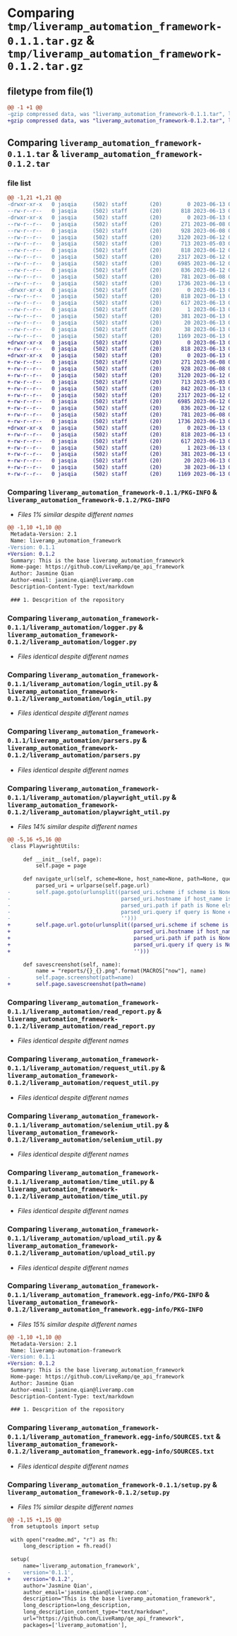 # Comparing `tmp/liveramp_automation_framework-0.1.1.tar.gz` & `tmp/liveramp_automation_framework-0.1.2.tar.gz`

## filetype from file(1)

```diff
@@ -1 +1 @@
-gzip compressed data, was "liveramp_automation_framework-0.1.1.tar", last modified: Tue Jun 13 06:32:25 2023, max compression
+gzip compressed data, was "liveramp_automation_framework-0.1.2.tar", last modified: Tue Jun 13 07:07:17 2023, max compression
```

## Comparing `liveramp_automation_framework-0.1.1.tar` & `liveramp_automation_framework-0.1.2.tar`

### file list

```diff
@@ -1,21 +1,21 @@
-drwxr-xr-x   0 jasqia     (502) staff       (20)        0 2023-06-13 06:32:25.019393 liveramp_automation_framework-0.1.1/
--rw-r--r--   0 jasqia     (502) staff       (20)      818 2023-06-13 06:32:25.018906 liveramp_automation_framework-0.1.1/PKG-INFO
-drwxr-xr-x   0 jasqia     (502) staff       (20)        0 2023-06-13 06:32:25.013770 liveramp_automation_framework-0.1.1/liveramp_automation/
--rw-r--r--   0 jasqia     (502) staff       (20)      271 2023-06-08 08:16:59.000000 liveramp_automation_framework-0.1.1/liveramp_automation/allure_util.py
--rw-r--r--   0 jasqia     (502) staff       (20)      928 2023-06-08 08:26:48.000000 liveramp_automation_framework-0.1.1/liveramp_automation/logger.py
--rw-r--r--   0 jasqia     (502) staff       (20)     3120 2023-06-12 02:49:19.000000 liveramp_automation_framework-0.1.1/liveramp_automation/login_util.py
--rw-r--r--   0 jasqia     (502) staff       (20)      713 2023-05-03 08:30:53.000000 liveramp_automation_framework-0.1.1/liveramp_automation/parsers.py
--rw-r--r--   0 jasqia     (502) staff       (20)      818 2023-06-12 02:49:19.000000 liveramp_automation_framework-0.1.1/liveramp_automation/playwright_util.py
--rw-r--r--   0 jasqia     (502) staff       (20)     2317 2023-06-12 02:49:19.000000 liveramp_automation_framework-0.1.1/liveramp_automation/read_report.py
--rw-r--r--   0 jasqia     (502) staff       (20)     6985 2023-06-12 02:49:19.000000 liveramp_automation_framework-0.1.1/liveramp_automation/request_util.py
--rw-r--r--   0 jasqia     (502) staff       (20)      836 2023-06-12 02:49:19.000000 liveramp_automation_framework-0.1.1/liveramp_automation/selenium_util.py
--rw-r--r--   0 jasqia     (502) staff       (20)      781 2023-06-08 08:16:59.000000 liveramp_automation_framework-0.1.1/liveramp_automation/time_util.py
--rw-r--r--   0 jasqia     (502) staff       (20)     1736 2023-06-13 06:32:14.000000 liveramp_automation_framework-0.1.1/liveramp_automation/upload_util.py
-drwxr-xr-x   0 jasqia     (502) staff       (20)        0 2023-06-13 06:32:25.018065 liveramp_automation_framework-0.1.1/liveramp_automation_framework.egg-info/
--rw-r--r--   0 jasqia     (502) staff       (20)      818 2023-06-13 06:32:24.000000 liveramp_automation_framework-0.1.1/liveramp_automation_framework.egg-info/PKG-INFO
--rw-r--r--   0 jasqia     (502) staff       (20)      617 2023-06-13 06:32:24.000000 liveramp_automation_framework-0.1.1/liveramp_automation_framework.egg-info/SOURCES.txt
--rw-r--r--   0 jasqia     (502) staff       (20)        1 2023-06-13 06:32:24.000000 liveramp_automation_framework-0.1.1/liveramp_automation_framework.egg-info/dependency_links.txt
--rw-r--r--   0 jasqia     (502) staff       (20)      381 2023-06-13 06:32:24.000000 liveramp_automation_framework-0.1.1/liveramp_automation_framework.egg-info/requires.txt
--rw-r--r--   0 jasqia     (502) staff       (20)       20 2023-06-13 06:32:24.000000 liveramp_automation_framework-0.1.1/liveramp_automation_framework.egg-info/top_level.txt
--rw-r--r--   0 jasqia     (502) staff       (20)       38 2023-06-13 06:32:25.019607 liveramp_automation_framework-0.1.1/setup.cfg
--rw-r--r--   0 jasqia     (502) staff       (20)     1169 2023-06-13 06:32:22.000000 liveramp_automation_framework-0.1.1/setup.py
+drwxr-xr-x   0 jasqia     (502) staff       (20)        0 2023-06-13 07:07:17.578268 liveramp_automation_framework-0.1.2/
+-rw-r--r--   0 jasqia     (502) staff       (20)      818 2023-06-13 07:07:17.577787 liveramp_automation_framework-0.1.2/PKG-INFO
+drwxr-xr-x   0 jasqia     (502) staff       (20)        0 2023-06-13 07:07:17.572404 liveramp_automation_framework-0.1.2/liveramp_automation/
+-rw-r--r--   0 jasqia     (502) staff       (20)      271 2023-06-08 08:16:59.000000 liveramp_automation_framework-0.1.2/liveramp_automation/allure_util.py
+-rw-r--r--   0 jasqia     (502) staff       (20)      928 2023-06-08 08:26:48.000000 liveramp_automation_framework-0.1.2/liveramp_automation/logger.py
+-rw-r--r--   0 jasqia     (502) staff       (20)     3120 2023-06-12 02:49:19.000000 liveramp_automation_framework-0.1.2/liveramp_automation/login_util.py
+-rw-r--r--   0 jasqia     (502) staff       (20)      713 2023-05-03 08:30:53.000000 liveramp_automation_framework-0.1.2/liveramp_automation/parsers.py
+-rw-r--r--   0 jasqia     (502) staff       (20)      842 2023-06-13 07:07:14.000000 liveramp_automation_framework-0.1.2/liveramp_automation/playwright_util.py
+-rw-r--r--   0 jasqia     (502) staff       (20)     2317 2023-06-12 02:49:19.000000 liveramp_automation_framework-0.1.2/liveramp_automation/read_report.py
+-rw-r--r--   0 jasqia     (502) staff       (20)     6985 2023-06-12 02:49:19.000000 liveramp_automation_framework-0.1.2/liveramp_automation/request_util.py
+-rw-r--r--   0 jasqia     (502) staff       (20)      836 2023-06-12 02:49:19.000000 liveramp_automation_framework-0.1.2/liveramp_automation/selenium_util.py
+-rw-r--r--   0 jasqia     (502) staff       (20)      781 2023-06-08 08:16:59.000000 liveramp_automation_framework-0.1.2/liveramp_automation/time_util.py
+-rw-r--r--   0 jasqia     (502) staff       (20)     1736 2023-06-13 06:32:14.000000 liveramp_automation_framework-0.1.2/liveramp_automation/upload_util.py
+drwxr-xr-x   0 jasqia     (502) staff       (20)        0 2023-06-13 07:07:17.577003 liveramp_automation_framework-0.1.2/liveramp_automation_framework.egg-info/
+-rw-r--r--   0 jasqia     (502) staff       (20)      818 2023-06-13 07:07:17.000000 liveramp_automation_framework-0.1.2/liveramp_automation_framework.egg-info/PKG-INFO
+-rw-r--r--   0 jasqia     (502) staff       (20)      617 2023-06-13 07:07:17.000000 liveramp_automation_framework-0.1.2/liveramp_automation_framework.egg-info/SOURCES.txt
+-rw-r--r--   0 jasqia     (502) staff       (20)        1 2023-06-13 07:07:17.000000 liveramp_automation_framework-0.1.2/liveramp_automation_framework.egg-info/dependency_links.txt
+-rw-r--r--   0 jasqia     (502) staff       (20)      381 2023-06-13 07:07:17.000000 liveramp_automation_framework-0.1.2/liveramp_automation_framework.egg-info/requires.txt
+-rw-r--r--   0 jasqia     (502) staff       (20)       20 2023-06-13 07:07:17.000000 liveramp_automation_framework-0.1.2/liveramp_automation_framework.egg-info/top_level.txt
+-rw-r--r--   0 jasqia     (502) staff       (20)       38 2023-06-13 07:07:17.578505 liveramp_automation_framework-0.1.2/setup.cfg
+-rw-r--r--   0 jasqia     (502) staff       (20)     1169 2023-06-13 07:07:14.000000 liveramp_automation_framework-0.1.2/setup.py
```

### Comparing `liveramp_automation_framework-0.1.1/PKG-INFO` & `liveramp_automation_framework-0.1.2/PKG-INFO`

 * *Files 1% similar despite different names*

```diff
@@ -1,10 +1,10 @@
 Metadata-Version: 2.1
 Name: liveramp_automation_framework
-Version: 0.1.1
+Version: 0.1.2
 Summary: This is the base liveramp_automation_framework
 Home-page: https://github.com/LiveRamp/qe_api_framework
 Author: Jasmine Qian
 Author-email: jasmine.qian@liveramp.com
 Description-Content-Type: text/markdown
 
 ### 1. Descprition of the repository
```

### Comparing `liveramp_automation_framework-0.1.1/liveramp_automation/logger.py` & `liveramp_automation_framework-0.1.2/liveramp_automation/logger.py`

 * *Files identical despite different names*

### Comparing `liveramp_automation_framework-0.1.1/liveramp_automation/login_util.py` & `liveramp_automation_framework-0.1.2/liveramp_automation/login_util.py`

 * *Files identical despite different names*

### Comparing `liveramp_automation_framework-0.1.1/liveramp_automation/parsers.py` & `liveramp_automation_framework-0.1.2/liveramp_automation/parsers.py`

 * *Files identical despite different names*

### Comparing `liveramp_automation_framework-0.1.1/liveramp_automation/playwright_util.py` & `liveramp_automation_framework-0.1.2/liveramp_automation/playwright_util.py`

 * *Files 14% similar despite different names*

```diff
@@ -5,16 +5,16 @@
 class PlaywrightUtils:
 
     def __init__(self, page):
         self.page = page
 
     def navigate_url(self, scheme=None, host_name=None, path=None, query=None):
         parsed_uri = urlparse(self.page.url)
-        self.page.goto(urlunsplit((parsed_uri.scheme if scheme is None else scheme,
-                                   parsed_uri.hostname if host_name is None else host_name,
-                                   parsed_uri.path if path is None else path,
-                                   parsed_uri.query if query is None else query,
-                                   '')))
+        self.page.url.goto(urlunsplit((parsed_uri.scheme if scheme is None else scheme,
+                                       parsed_uri.hostname if host_name is None else host_name,
+                                       parsed_uri.path if path is None else path,
+                                       parsed_uri.query if query is None else query,
+                                       '')))
 
     def savescreenshot(self, name):
         name = "reports/{}_{}.png".format(MACROS["now"], name)
-        self.page.screenshot(path=name)
+        self.page.savescreenshot(path=name)
```

### Comparing `liveramp_automation_framework-0.1.1/liveramp_automation/read_report.py` & `liveramp_automation_framework-0.1.2/liveramp_automation/read_report.py`

 * *Files identical despite different names*

### Comparing `liveramp_automation_framework-0.1.1/liveramp_automation/request_util.py` & `liveramp_automation_framework-0.1.2/liveramp_automation/request_util.py`

 * *Files identical despite different names*

### Comparing `liveramp_automation_framework-0.1.1/liveramp_automation/selenium_util.py` & `liveramp_automation_framework-0.1.2/liveramp_automation/selenium_util.py`

 * *Files identical despite different names*

### Comparing `liveramp_automation_framework-0.1.1/liveramp_automation/time_util.py` & `liveramp_automation_framework-0.1.2/liveramp_automation/time_util.py`

 * *Files identical despite different names*

### Comparing `liveramp_automation_framework-0.1.1/liveramp_automation/upload_util.py` & `liveramp_automation_framework-0.1.2/liveramp_automation/upload_util.py`

 * *Files identical despite different names*

### Comparing `liveramp_automation_framework-0.1.1/liveramp_automation_framework.egg-info/PKG-INFO` & `liveramp_automation_framework-0.1.2/liveramp_automation_framework.egg-info/PKG-INFO`

 * *Files 15% similar despite different names*

```diff
@@ -1,10 +1,10 @@
 Metadata-Version: 2.1
 Name: liveramp-automation-framework
-Version: 0.1.1
+Version: 0.1.2
 Summary: This is the base liveramp_automation_framework
 Home-page: https://github.com/LiveRamp/qe_api_framework
 Author: Jasmine Qian
 Author-email: jasmine.qian@liveramp.com
 Description-Content-Type: text/markdown
 
 ### 1. Descprition of the repository
```

### Comparing `liveramp_automation_framework-0.1.1/liveramp_automation_framework.egg-info/SOURCES.txt` & `liveramp_automation_framework-0.1.2/liveramp_automation_framework.egg-info/SOURCES.txt`

 * *Files identical despite different names*

### Comparing `liveramp_automation_framework-0.1.1/setup.py` & `liveramp_automation_framework-0.1.2/setup.py`

 * *Files 1% similar despite different names*

```diff
@@ -1,15 +1,15 @@
 from setuptools import setup
 
 with open("readme.md", "r") as fh:
     long_description = fh.read()
 
 setup(
     name='liveramp_automation_framework',
-    version='0.1.1',
+    version='0.1.2',
     author='Jasmine Qian',
     author_email='jasmine.qian@liveramp.com',
     description="This is the base liveramp_automation_framework",
     long_description=long_description,
     long_description_content_type="text/markdown",
     url="https://github.com/LiveRamp/qe_api_framework",
     packages=['liveramp_automation'],
```

